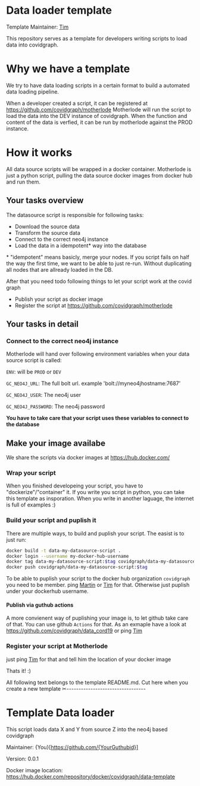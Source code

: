 # Data loader template

Template Maintainer: [Tim](https://github.com/motey)

This repository serves as a template for developers writing scripts to load data into covidgraph.

# Why we have a template

We try to have data loading scripts in a certain format to build a automated data loading pipeline.

When a developer created a script, it can be registered at https://github.com/covidgraph/motherlode
Motherlode will run the script to load the data into the DEV instance of covidgraph.
When the function and content of the data is verfied, it can be run by motherlode against the PROD instance.

# How it works

All data source scripts will be wrapped in a docker container. Motherlode is just a python script, pulling the data source docker images from docker hub and run them.

## Your tasks overview

The datasource script is responsible for following tasks:

- Download the source data
- Transform the source data
- Connect to the correct neo4j instance
- Load the data in a idempotent\* way into the database

\* "idempotent" means basicly, merge your nodes. If you script fails on half the way the first time, we want to be able to just re-run. Without duplicating all nodes that are allready loaded in the DB.

After that you need todo following things to let your script work at the covid graph

- Publish your script as docker image
- Register the script at https://github.com/covidgraph/motherlode

## Your tasks in detail

### Connect to the correct neo4j instance

Motherlode will hand over following environment variables when your data source script is called:

`ENV`: will be `PROD` or `DEV`

`GC_NEO4J_URL`: The full bolt url. example 'bolt://myneo4jhostname:7687'

`GC_NEO4J_USER`: The neo4j user

`GC_NEO4J_PASSWORD`: The neo4j password

**You have to take care that your script uses these variables to connect to the database**

## Make your image availabe

We share the scripts via docker images at https://hub.docker.com/

### Wrap your script

When you finished developeing your script, you have to "dockerize"/"container" it.
If you write you script in python, you can take this template as insporation. When you write in another laguage, the internet is full of examples :)

### Build your script and puplish it

There are multiple ways, to build and puplish your script.
The easist is to just run:

```bash
docker build -t data-my-datasource-script .
docker login --username my-docker-hub-username
docker tag data-my-datasource-script:$tag covidgraph/data-my-datasource-script:version
docker push covidgraph/data-my-datasource-script:$tag
```

To be able to puplish your script to the docker hub organization `covidgraph` you need to be member. ping [Martin](https://github.com/mpreusse) or [Tim](https://github.com/motey) for that.
Otherwise just puplish under your dockerhub username.

#### Publish via guthub actions

A more convienent way of puplishing your image is, to let github take care of that. You can use github `Actions` for that.
As an exmaple have a look at https://github.com/covidgraph/data_cord19 or ping [Tim](https://github.com/motey)

### Register your script at Motherlode

just ping [Tim](https://github.com/motey) for that and tell him the location of your docker image

Thats it! :)

All following text belongs to the template README.md. Cut here when you create a new template
✂---------------------------------

# Template Data loader

This script loads data X and Y from source Z into the neo4j based covidgraph

Maintainer: {You}[https://github.com/{YourGuthubid}]

Version: 0.0.1

Docker image location: https://hub.docker.com/repository/docker/covidgraph/data-template
